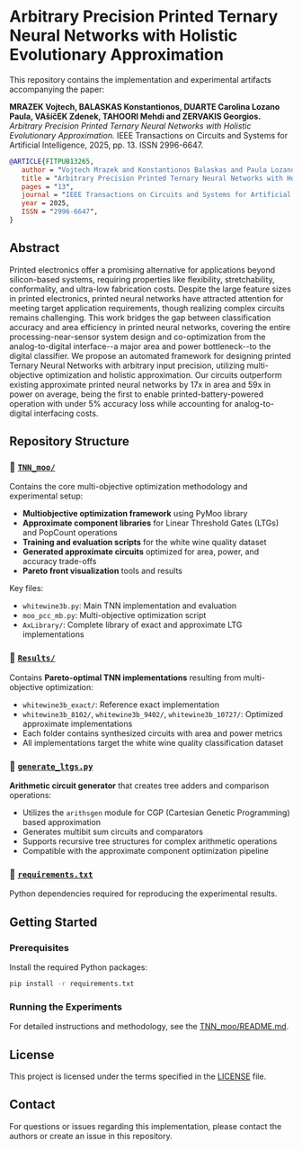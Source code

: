 # Arbitrary Precision Printed Ternary Neural Networks with Holistic Evolutionary Approximation

This repository contains the implementation and experimental artifacts accompanying the paper:

**MRAZEK Vojtech, BALASKAS Konstantionos, DUARTE Carolina Lozano Paula, VAšíčEK Zdenek, TAHOORI Mehdi and ZERVAKIS Georgios.** *Arbitrary Precision Printed Ternary Neural Networks with Holistic Evolutionary Approximation.* IEEE Transactions on Circuits and Systems for Artificial Intelligence, 2025, pp. 13. ISSN 2996-6647.

```bibtex
@ARTICLE{FITPUB13265,
   author = "Vojtech Mrazek and Konstantionos Balaskas and Paula Lozano Carolina Duarte and Zdenek Vasicek and Mehdi Tahoori and Georgios Zervakis",
   title = "Arbitrary Precision Printed Ternary Neural Networks with Holistic Evolutionary Approximation",
   pages = "13",
   journal = "IEEE Transactions on Circuits and Systems for Artificial Intelligence",
   year = 2025,
   ISSN = "2996-6647",
}
```

## Abstract
Printed electronics offer a promising alternative for applications beyond silicon-based systems, requiring properties like flexibility, stretchability, conformality, and ultra-low fabrication costs. Despite the large feature sizes in printed electronics, printed neural networks have attracted attention for meeting target application requirements, though realizing complex circuits remains challenging. This work bridges the gap between classification accuracy and area efficiency in printed neural networks, covering the entire processing-near-sensor system design and co-optimization from the analog-to-digital interface--a major area and power bottleneck--to the digital classifier. We propose an automated framework for designing printed Ternary Neural Networks with arbitrary input precision, utilizing multi-objective optimization and holistic approximation. Our circuits outperform existing approximate printed neural networks by 17x in area and 59x in power on average, being the first to enable printed-battery-powered operation with under 5\% accuracy loss while accounting for analog-to-digital interfacing costs.

## Repository Structure

### 📁 [`TNN_moo/`](TNN_moo/)
Contains the core multi-objective optimization methodology and experimental setup:
- **Multiobjective optimization framework** using PyMoo library
- **Approximate component libraries** for Linear Threshold Gates (LTGs) and PopCount operations
- **Training and evaluation scripts** for the white wine quality dataset
- **Generated approximate circuits** optimized for area, power, and accuracy trade-offs
- **Pareto front visualization** tools and results

Key files:
- `whitewine3b.py`: Main TNN implementation and evaluation
- `moo_pcc_mb.py`: Multi-objective optimization script
- `AxLibrary/`: Complete library of exact and approximate LTG implementations

### 📁 [`Results/`](Results/)
Contains **Pareto-optimal TNN implementations** resulting from multi-objective optimization:
- `whitewine3b_exact/`: Reference exact implementation
- `whitewine3b_8102/`, `whitewine3b_9402/`, `whitewine3b_10727/`: Optimized approximate implementations
- Each folder contains synthesized circuits with area and power metrics
- All implementations target the white wine quality classification dataset

### 📄 [`generate_ltgs.py`](generate_ltgs.py)
**Arithmetic circuit generator** that creates tree adders and comparison operations:
- Utilizes the `arithsgen` module for CGP (Cartesian Genetic Programming) based approximation
- Generates multibit sum circuits and comparators
- Supports recursive tree structures for complex arithmetic operations
- Compatible with the approximate component optimization pipeline

### 📄 [`requirements.txt`](requirements.txt)
Python dependencies required for reproducing the experimental results.

## Getting Started

### Prerequisites
Install the required Python packages:
```bash
pip install -r requirements.txt
```

### Running the Experiments
For detailed instructions and methodology, see the [TNN_moo/README.md](TNN_moo/README.md).

## License

This project is licensed under the terms specified in the [LICENSE](LICENSE) file.

## Contact

For questions or issues regarding this implementation, please contact the authors or create an issue in this repository.
